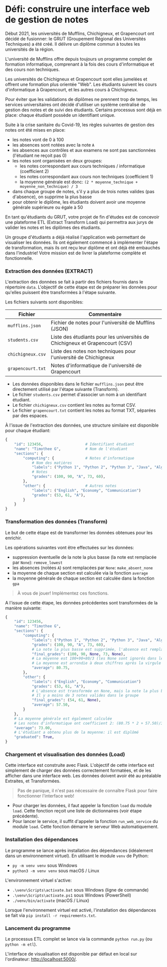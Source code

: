 # Défi: construire une interface web de gestion de notes

Début 2021, les universités de Mufflins, Chichigneux, et Grapencourt ont décidé de fusionner: le GRUT (Groupement Régional des Universités Techniques) a été créé. Il délivre un diplôme commun à toutes les universités de la région.

L'université de Mufflins offre depuis toujours un programme complet de formation informatique, comprenant à la fois des cours d'informatique et des cours non techniques.

Les universités de Chichigneux et Grapencourt sont elles jumelées et offrent une formation plus orientée "Web". Les étudiants suivent les cours d'informatique à Grapencourt, et les autres cours à Chichigneux. 

Pour éviter que les validations de diplômes ne prennent trop de temps, les services universitaires ont décidé d'utiliser un système centralisé de gestion des notes et de suivi des étudiants. Certains processus sont déjà en place: chaque étudiant possède un identifiant unique.

Suite à la crise sanitaire du Covid-19, les règles suivantes de gestion des notes ont été mises en place:
* les notes vont de 0 à 100
* les absences sont notées avec la note `A`
* les absences aux contrôles et aux examens ne sont pas sanctionnées (l'étudiant ne reçoit pas 0)
* les notes sont organisées en deux groupes:
  * les notes correspondant aux cours techniques / informatique (coefficient 2)
  * les notes correspondant aux cours non techniques (coefficient 1)
  * la moyenne générale est donc: `(2 * moyenne_technique + moyenne_non_technique) / 3`
* dans chaque groupe de notes, s'il y a plus de trois notes valides (pas d'absence), on supprime la plus basse
* pour obtenir le diplôme, les étudiants doivent avoir une moyenne générale supérieure ou égale à 50

En tant qu'étudiants du GRUT, votre projet de fin d'études est de concevoir une plateforme ETL (Extract Transform Load) qui permettra aux jurys de valider les notes et les diplômes des étudiants.

Un groupe d'étudiants a déjà réalisé l'application web permettant de visualiser les données. Ils ont également commencé à implémenter l'étape de transformation, mais ils ont reçu leur diplôme et ont déjà été embauchés dans l'industrie! Votre mission est de livrer la plateforme complète et fonctionnelle.

### Extraction des données (EXTRACT)

L'extraction des données se fait à partir des fichiers fournis dans le répertoire `data`. L'objectif de cette étape est de préparer les données pour qu'elles puissent être transformées à l'étape suivante.

Les fichiers suivants sont disponibles:

| Fichier           | Commentaire                                                                  |
| ----------------- | ---------------------------------------------------------------------------- |
| `mufflins.json`   | Fichier de notes pour l'université de Mufflins (JSON)                        |
| `students.csv`    | Liste des étudiants pour les universités de Chichigneux et Grapencourt (CSV) |
| `chichigneux.csv` | Liste des notes non techniques pour l'université de Chichigneux              |
| `grapencourt.txt` | Notes d'informatique de l'université de Grapencourt                          |

* Les données disponibles dans le fichier `mufflins.json` peut être directement utilisé par l'étape suivante (Transform).
* Le fichier `students.csv` permet d'associer un nom à un identifiant étudiant.
* Le fichier `chichigneux.csv` contient les notes au format CSV.
* Le fichier `grapencourt.txt` contient les notes au format TXT, séparées par des espaces.

À l'issue de l'extraction des données, une structure similaire est disponible pour chaque étudiant:
```python
{
    "id": 123456,                   # Identifiant étudiant
    "name": "Timothee G",           # Nom de l'étudiant
    "sections": {
        "computing": {              # Notes d'informatique
            # Nom des matières
            "labels": ("Python 1", "Python 2", "Python 3", "Java", "Algorithms"),
            # Notes
            "grades": (100, 90, "A", 73, 60),
        },
        "other": {                  # Autres notes
            "labels": ("English", "Economy", "Communication")
            "grades": (53, 61, "A"),
        }
    }
}
```

### Transformation des données (Transform)

Le but de cette étape est de transformer les données obtenues pour les enrichir.

Les opérations suivantes vont être effectuées sur les données:
* suppression éventuelle de la note la plus basse (la note est remplacée par `None`): `remove_lowest`
* les absences (notées `A`) sont remplacées par `None`: `make_absent_none`
* la moyenne de chaque section est calculée via la fonction `average`
* la moyenne générale de chaque section est calculée dans la fonction `gpa`

> À vous de jouer! Implémentez ces fonctions.

A l'issue de cette étape, les données précédentes sont transformées de la manière suivante:
```python
{
    "id": 123456,
    "name": "Timothee G",
    "sections": {
        "computing": {
            "labels": ("Python 1", "Python 2", "Python 3", "Java", "Algorithms"),
            "grades": (100, 90, "A", 73, 60),
            # La note la plus basse est supprimée, l'absence est remplacée par None
            "final_grades": (100, 90, None, 73, None),
            # La moyenne est 100+90+80/3 (les None sont ignorés dans le calcul)
            # La moyenne est arrondie à deux chiffres après la virgule
            "average": 80.75,
        },
        "other": {
            "labels": ("English", "Economy", "Communication")
            "grades": (53, 61, "A"),
            # L'absence est transformée en None, mais la note la plus basse n'est pas supprimée
            # Il y a moins de 3 notes valides dans le groupe
            "final_grades": (54, 61, None),
            "average": 57.50,
        }
    },
    # La moyenne générale est également calculée
    # Les notes d'informatique ont coefficient 2: (80.75 * 2 + 57.50)/3
    "average": 73.00,
    # L'étudiant a obtenu plus de la moyenne: il est diplômé
    "graduated": True,
}
```

### Chargement et visualisation des données (Load)

Cette interface est construite avec Flask. L'objectif de cette interface est simplement de charger des données correctement formatées, et de les afficher dans une interface web. Les données doivent avoir été au préalable Extraites, et Transformées.

> Pas de panique, il n'est pas nécessaire de connaître Flask pour faire fonctionner l'interface web!

* Pour charger les données, il faut appeler la fonction `load` du module `load`. Cette fonction reçoit une liste de dictionnaires (voir étape précédente).
* Pour lancer le service, il suffit d'appeler la fonction `run_web_service` du module `load`. Cette fonction démarre le serveur Web automatiquement.

### Installation des dépendances

Le programme se lance après installation des dépendances (idéalement dans un environnement virtuel).
En utilisant le module `venv` de Python:
* `py -m venv venv` sous Windows
* `python3 -m venv venv` sous macOS / Linux

L'environnement virtuel s'active:
* `.\venv\Scripts\activate.bat` sous Windows (ligne de commande)
* `.\venv\Scripts\activate.ps1` sous Windows (PowerShell)
* `./venv/bin/activate` (macOS / Linux)

Lorsque l'environnement virtuel est activé, l'installation des dépendances se fait via `pip install -r requirements.txt`.

### Lancement du programme

Le processus ETL complet se lance via la commande `python run.py` (ou `python -m etl`).

L'interface de visualisation est disponible par défaut en local sur l'ordinateur: [http://localhost:5000/](http://localhost:5000/).